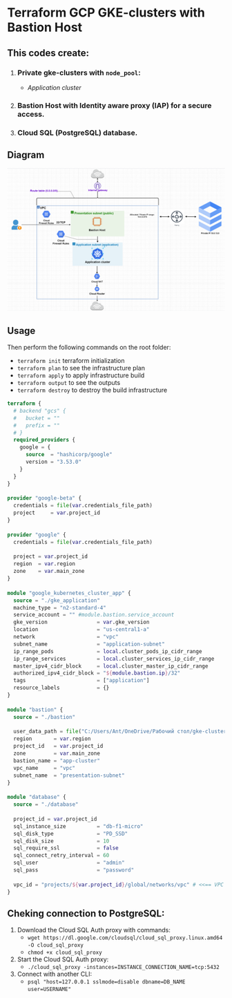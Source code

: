 # Terraform GCP GKE-clusters with Bastion Host

## This codes create:

1. ### Private gke-clusters with `node_pool`:
    - _Application cluster_
2. ### Bastion Host with Identity aware proxy (IAP) for a secure access.
3. ### Cloud SQL (PostgreSQL) database.

## **Diagram**
![](diagram/gke.png)

## **Usage**
Then perform the following commands on the root folder:
- `terraform init` terraform initialization
- `terraform plan` to see the infrastructure plan
- `terraform apply` to apply infrastructure build
- `terraform output` to see the outputs
- `terraform destroy` to destroy the build infrastructure

```terraform
terraform {
  # backend "gcs" {
  #   bucket = ""
  #   prefix = ""
  # }
  required_providers {
    google = {
      source  = "hashicorp/google"
      version = "3.53.0"
    }
  }
}

provider "google-beta" {
  credentials = file(var.credentials_file_path)
  project     = var.project_id
}

provider "google" {
  credentials = file(var.credentials_file_path)

  project = var.project_id
  region  = var.region
  zone    = var.main_zone
}

module "google_kubernetes_cluster_app" {
  source = "./gke_application"
  machine_type = "n2-standard-4"
  service_account = "" #module.bastion.service_account
  gke_version                = var.gke_version
  location                   = "us-central1-a"
  network                    = "vpc"
  subnet_name                = "application-subnet"
  ip_range_pods              = local.cluster_pods_ip_cidr_range
  ip_range_services          = local.cluster_services_ip_cidr_range
  master_ipv4_cidr_block     = local.cluster_master_ip_cidr_range
  authorized_ipv4_cidr_block = "${module.bastion.ip}/32"
  tags                       = ["application"]
  resource_labels            = {}
}

module "bastion" {
  source = "./bastion"

  user_data_path = file("C:/Users/Ant/OneDrive/Рабочий стол/gke-cluster/user_data.sh")
  region       = var.region
  project_id   = var.project_id
  zone         = var.main_zone
  bastion_name = "app-cluster"
  vpc_name     = "vpc"
  subnet_name  = "presentation-subnet"
}

module "database" {
  source = "./database"

  project_id = var.project_id
  sql_instance_size          = "db-f1-micro"
  sql_disk_type              = "PD_SSD"
  sql_disk_size              = 10
  sql_require_ssl            = false
  sql_connect_retry_interval = 60
  sql_user                   = "admin"
  sql_pass                   = "password"

  vpc_id = "projects/${var.project_id}/global/networks/vpc" # <<== VPC ID
}

```

## **Cheking connection to PostgreSQL:**
1. Download the Cloud SQL Auth proxy with commands:
   +  `wget https://dl.google.com/cloudsql/cloud_sql_proxy.linux.amd64 -O cloud_sql_proxy`
   +  `chmod +x cloud_sql_proxy`
2. Start the Cloud SQL Auth proxy:
   + `./cloud_sql_proxy -instances=INSTANCE_CONNECTION_NAME=tcp:5432`
3. Connect with another CLI:
   + `psql "host=127.0.0.1 sslmode=disable dbname=DB_NAME user=USERNAME"`
  
